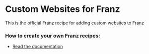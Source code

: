 # Custom Websites for Franz
This is the official Franz recipe for adding custom websites to Franz

### How to create your own Franz recipes:
* [Read the documentation](https://github.com/meetfranz/plugins)
